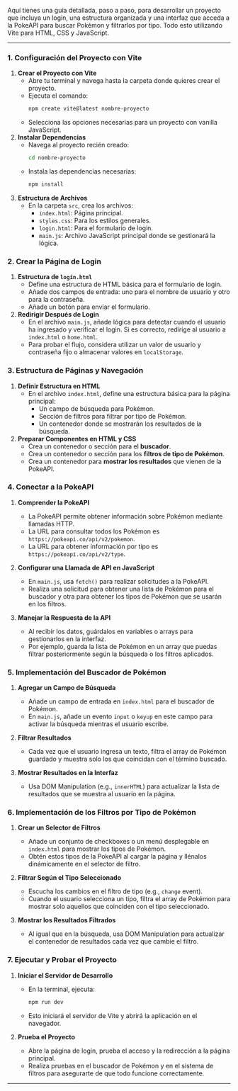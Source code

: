 Aquí tienes una guía detallada, paso a paso, para desarrollar un proyecto que incluya un login, una estructura organizada y una interfaz que acceda a la PokeAPI para buscar Pokémon y filtrarlos por tipo. Todo esto utilizando Vite para HTML, CSS y JavaScript.

---

### 1. Configuración del Proyecto con Vite

1. **Crear el Proyecto con Vite**
   - Abre tu terminal y navega hasta la carpeta donde quieres crear el proyecto.
   - Ejecuta el comando:
     ```bash
     npm create vite@latest nombre-proyecto
     ```
   - Selecciona las opciones necesarias para un proyecto con vanilla JavaScript.
2. **Instalar Dependencias**
   - Navega al proyecto recién creado:
     ```bash
     cd nombre-proyecto
     ```
   - Instala las dependencias necesarias:
     ```bash
     npm install
     ```
3. **Estructura de Archivos**
   - En la carpeta `src`, crea los archivos:
     - `index.html`: Página principal.
     - `styles.css`: Para los estilos generales.
     - `login.html`: Para el formulario de login.
     - `main.js`: Archivo JavaScript principal donde se gestionará la lógica.

### 2. Crear la Página de Login

1. **Estructura de `login.html`**
   - Define una estructura de HTML básica para el formulario de login.
   - Añade dos campos de entrada: uno para el nombre de usuario y otro para la contraseña.
   - Añade un botón para enviar el formulario.
2. **Redirigir Después de Login**
   - En el archivo `main.js`, añade lógica para detectar cuando el usuario ha ingresado y verificar el login. Si es correcto, redirige al usuario a `index.html` o `home.html`.
   - Para probar el flujo, considera utilizar un valor de usuario y contraseña fijo o almacenar valores en `localStorage`.

### 3. Estructura de Páginas y Navegación

1. **Definir Estructura en HTML**
   - En el archivo `index.html`, define una estructura básica para la página principal:
     - Un campo de búsqueda para Pokémon.
     - Sección de filtros para filtrar por tipo de Pokémon.
     - Un contenedor donde se mostrarán los resultados de la búsqueda.
2. **Preparar Componentes en HTML y CSS**
   - Crea un contenedor o sección para el **buscador**.
   - Crea un contenedor o sección para los **filtros de tipo de Pokémon**.
   - Crea un contenedor para **mostrar los resultados** que vienen de la PokeAPI.

### 4. Conectar a la PokeAPI

1. **Comprender la PokeAPI**

   - La PokeAPI permite obtener información sobre Pokémon mediante llamadas HTTP.
   - La URL para consultar todos los Pokémon es `https://pokeapi.co/api/v2/pokemon`.
   - La URL para obtener información por tipo es `https://pokeapi.co/api/v2/type`.

2. **Configurar una Llamada de API en JavaScript**

   - En `main.js`, usa `fetch()` para realizar solicitudes a la PokeAPI.
   - Realiza una solicitud para obtener una lista de Pokémon para el buscador y otra para obtener los tipos de Pokémon que se usarán en los filtros.

3. **Manejar la Respuesta de la API**
   - Al recibir los datos, guárdalos en variables o arrays para gestionarlos en la interfaz.
   - Por ejemplo, guarda la lista de Pokémon en un array que puedas filtrar posteriormente según la búsqueda o los filtros aplicados.

### 5. Implementación del Buscador de Pokémon

1. **Agregar un Campo de Búsqueda**

   - Añade un campo de entrada en `index.html` para el buscador de Pokémon.
   - En `main.js`, añade un evento `input` o `keyup` en este campo para activar la búsqueda mientras el usuario escribe.

2. **Filtrar Resultados**
   - Cada vez que el usuario ingresa un texto, filtra el array de Pokémon guardado y muestra solo los que coincidan con el término buscado.
3. **Mostrar Resultados en la Interfaz**
   - Usa DOM Manipulation (e.g., `innerHTML`) para actualizar la lista de resultados que se muestra al usuario en la página.

### 6. Implementación de los Filtros por Tipo de Pokémon

1. **Crear un Selector de Filtros**
   - Añade un conjunto de checkboxes o un menú desplegable en `index.html` para mostrar los tipos de Pokémon.
   - Obtén estos tipos de la PokeAPI al cargar la página y llénalos dinámicamente en el selector de filtro.
2. **Filtrar Según el Tipo Seleccionado**

   - Escucha los cambios en el filtro de tipo (e.g., `change` event).
   - Cuando el usuario selecciona un tipo, filtra el array de Pokémon para mostrar solo aquellos que coinciden con el tipo seleccionado.

3. **Mostrar los Resultados Filtrados**
   - Al igual que en la búsqueda, usa DOM Manipulation para actualizar el contenedor de resultados cada vez que cambie el filtro.

### 7. Ejecutar y Probar el Proyecto

1. **Iniciar el Servidor de Desarrollo**

   - En la terminal, ejecuta:
     ```bash
     npm run dev
     ```
   - Esto iniciará el servidor de Vite y abrirá la aplicación en el navegador.

2. **Prueba el Proyecto**
   - Abre la página de login, prueba el acceso y la redirección a la página principal.
   - Realiza pruebas en el buscador de Pokémon y en el sistema de filtros para asegurarte de que todo funcione correctamente.

---